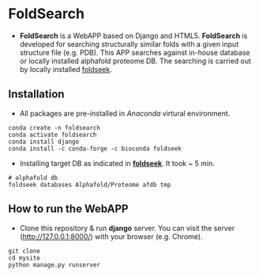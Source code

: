 # FoldSearch
* __FoldSearch__ is a WebAPP based on Django and HTML5. __FoldSearch__ is developed for searching structurally similar folds with a given input structure file (e.g. PDB).
This APP searches against in-house database or locally installed alphafold proteome DB. The searching is carried out by locally installed [foldseek](https://search.foldseek.com/search). 
## Installation
* All packages are pre-installed in _Anaconda_ virtural environment. 

```
conda create -n foldsearch
conda activate foldsearch
conda install django
conda install -c conda-forge -c bioconda foldseek
```
* Installing target DB as indicated in [__foldseek__](https://github.com/steineggerlab/foldseek). It took ~ 5 min.
```
# alphafold db
foldseek databases Alphafold/Proteome afdb tmp
```
## How to run the WebAPP
* Clone this repository & run __django__ server. You can visit the server (http://127.0.0.1:8000/) with your browser (e.g. Chrome).
```
git clone 
cd mysite
python manage.py runserver
```

